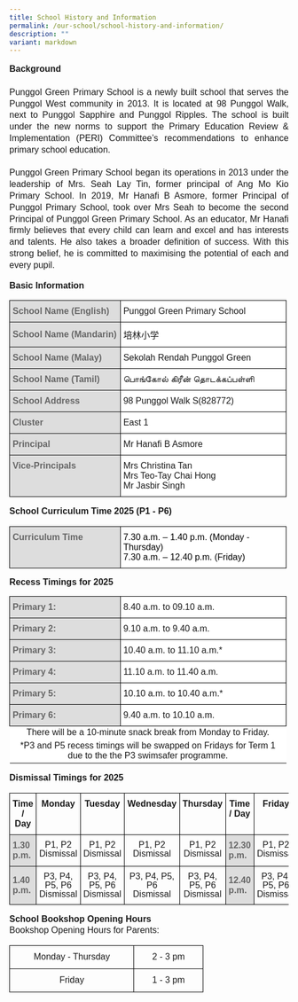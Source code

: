 ```yaml
---
title: School History and Information
permalink: /our-school/school-history-and-information/
description: ""
variant: markdown
---
```

<p style="line-height:1.3; font-size:16px; font-family:Arial; text-align:justify;">
	<b>Background</b><br><br>
	Punggol Green Primary School is a newly built school that serves the Punggol West community in 2013. It is located at 98 Punggol Walk, next to Punggol Sapphire and Punggol Ripples. The school is built under the new norms to support the Primary Education Review &amp; Implementation (PERI) Committee’s recommendations to enhance primary school education.<br><br>
Punggol Green Primary School began its operations in 2013 under the leadership of Mrs. Seah Lay Tin, former principal of Ang Mo Kio Primary School. In 2019, Mr Hanafi B Asmore, former Principal of Punggol Primary School, took over Mrs Seah to become the second Principal of Punggol Green Primary School. As an educator, Mr Hanafi firmly believes that every child can learn and excel and has interests and talents. He also takes a broader definition of success. With this strong belief, he is committed to maximising the potential of each and every pupil.</p>

<p style="line-height:1.3;font-size:16px;font-family:Arial;text-align:justify;"><b>Basic Information</b></p>

<table style="border-collapse:collapse;border-spacing:0;table-layout: fixed; width: 500px" class="tg">
   <colgroup><col style="width: 200px"><col style="width: 300px"></colgroup>
   <thead>
      <tr>
         <th style="background-color:#DDD;border-color:black;border-style:solid;border-width:1px;color:#666;font-family:Arial;font-size:16px;font-weight:bold;overflow:hidden;padding:10px 5px;text-align:left;vertical-align:middle;word-break:normal"><span style="color:#666;background-color:#DDD">School Name (English)</span></th>
         <th style="background-color:#FFF;border-color:black;border-style:solid;border-width:1px;font-family:Arial;font-size:16px;font-weight:normal;overflow:hidden;padding:10px 5px;text-align:left;vertical-align:middle;word-break:normal">Punggol Green Primary School</th>
      </tr></thead>
   <tbody>
      <tr>
         <td style="background-color:#DDD;border-color:black;border-style:solid;border-width:1px;color:#666;font-family:Arial, sans-serif;font-size:16px;font-weight:bold;overflow:hidden;padding:10px 5px;text-align:left;vertical-align:middle;word-break:normal"><span style="color:#666;background-color:#DDD">School Name (Mandarin)</span></td>
         <td style="background-color:#FFF;border-color:black;border-style:solid;border-width:1px;font-family:Arial, sans-serif;font-size:16px;overflow:hidden;padding:10px 5px;text-align:left;vertical-align:middle;word-break:normal">培林小学</td>
      </tr>
      <tr>
         <td style="background-color:#DDD;border-color:black;border-style:solid;border-width:1px;color:#666;font-family:Arial, sans-serif;font-size:16px;font-weight:bold;overflow:hidden;padding:10px 5px;text-align:left;vertical-align:middle;word-break:normal"><span style="color:#666;background-color:#DDD">School Name (Malay)</span></td>
         <td style="background-color:#FFF;border-color:black;border-style:solid;border-width:1px;font-family:Arial, sans-serif;font-size:16px;overflow:hidden;padding:10px 5px;text-align:left;vertical-align:middle;word-break:normal">Sekolah Rendah Punggol Green</td>
      </tr>
      <tr>
         <td style="background-color:#DDD;border-color:black;border-style:solid;border-width:1px;color:#666;font-family:Arial, sans-serif;font-size:16px;font-weight:bold;overflow:hidden;padding:10px 5px;text-align:left;vertical-align:middle;word-break:normal"><span style="color:#666;background-color:#DDD">School Name (Tamil)</span></td>
         <td style="background-color:#FFF;border-color:black;border-style:solid;border-width:1px;font-family:Arial, sans-serif;font-size:16px;overflow:hidden;padding:10px 5px;text-align:left;vertical-align:middle;word-break:normal">பொங்கோல் கிரீன் தொடக்கப்பள்ளி</td>
      </tr>
      <tr>
         <td style="background-color:#DDD;border-color:black;border-style:solid;border-width:1px;color:#666;font-family:Arial, sans-serif;font-size:16px;font-weight:bold;overflow:hidden;padding:10px 5px;text-align:left;vertical-align:middle;word-break:normal"><span style="color:#666;background-color:#DDD">School Address</span></td>
         <td style="background-color:#FFF;border-color:black;border-style:solid;border-width:1px;font-family:Arial, sans-serif;font-size:16px;overflow:hidden;padding:10px 5px;text-align:left;vertical-align:middle;word-break:normal">98 Punggol Walk S(828772)</td>
      </tr>
      <tr>
         <td style="background-color:#DDD;border-color:black;border-style:solid;border-width:1px;color:#666;font-family:Arial, sans-serif;font-size:16px;font-weight:bold;overflow:hidden;padding:10px 5px;text-align:left;vertical-align:middle;word-break:normal"><span style="color:#666;background-color:#DDD">Cluster</span></td>
         <td style="background-color:#FFF;border-color:black;border-style:solid;border-width:1px;font-family:Arial, sans-serif;font-size:16px;overflow:hidden;padding:10px 5px;text-align:left;vertical-align:middle;word-break:normal">East 1</td>
      </tr>
      <tr>
         <td style="background-color:#DDD;border-color:black;border-style:solid;border-width:1px;color:#666;font-family:Arial, sans-serif;font-size:16px;font-weight:bold;overflow:hidden;padding:10px 5px;text-align:left;vertical-align:middle;word-break:normal"><span style="color:#666;background-color:#DDD">Principal</span></td>
         <td style="background-color:#FFF;border-color:black;border-style:solid;border-width:1px;font-family:Arial, sans-serif;font-size:16px;overflow:hidden;padding:10px 5px;text-align:left;vertical-align:middle;word-break:normal">Mr Hanafi B Asmore</td>
      </tr>
      <tr>
         <td style="background-color:#DDD;border-color:black;border-style:solid;border-width:1px;color:#666;font-family:Arial, sans-serif;font-size:16px;font-weight:bold;overflow:hidden;padding:10px 5px;text-align:left;vertical-align:top;word-break:normal"><span style="color:#666;background-color:#DDD">Vice-Principals</span></td>
         <td style="background-color:#FFF;border-color:black;border-style:solid;border-width:1px;font-family:Arial, sans-serif;font-size:16px;overflow:hidden;padding:10px 5px;text-align:left;vertical-align:middle;word-break:normal">Mrs Christina Tan<br>Mrs Teo-Tay Chai Hong<br>Mr Jasbir Singh</td>
      </tr>
   </tbody>
</table>

<p style="line-height:1.3; font-size:16px; font-family:Arial; text-align:justify;"><b>School Curriculum Time 2025 (P1 - P6)</b></p>

<table style="border-collapse:collapse;border-spacing:0;table-layout: fixed; width: 500px" class="tg">
   <colgroup><col style="width: 200px"><col style="width: 300px"></colgroup>
   <thead>
      <tr>
         <td style="background-color:#DDD;border-color:black;border-style:solid;border-width:1px;color:#666;font-family:Arial, sans-serif;font-size:16px;font-weight:bold;overflow:hidden;padding:10px 5px;text-align:left;vertical-align:top;word-break:normal"><span style="color:#666;background-color:#DDD">Curriculum Time</span></td>
         <td style="background-color:#FFF;border-color:black;border-style:solid;border-width:1px;font-family:Arial, sans-serif;font-size:16px;overflow:hidden;padding:10px 5px;text-align:left;vertical-align:top;word-break:normal"><span style="font-weight:normal;color:#000">7.30 a.m. – 1.40 p.m. (Monday - Thursday)</span><br><span style="font-weight:normal;color:#000">7.30 a.m. – 12.40 p.m. (Friday)</span></td>
      </tr>
   </thead>
</table>

<p style="line-height: 1.1; font-size:16px; font-family:Arial; text-align:justify;"><b>Recess Timings for 2025</b></p>

<table style="border-collapse:collapse;border-spacing:0;table-layout: fixed; width: 500px" class="tg">
   <colgroup><col style="width: 200px"><col style="width: 300px"></colgroup>
   <thead>
      <tr>
         <th style="background-color:#DDD;border-color:black;border-style:solid;border-width:1px;color:#666;font-family:Arial, sans-serif;font-size:16px;font-weight:bold;overflow:hidden;padding:10px 5px;text-align:left;vertical-align:middle;word-break:normal;"><span style="color:#666;background-color:#DDD">Primary 1:</span></th>
         <th style="background-color:#FFF;border-color:black;border-style:solid;border-width:1px;font-family:Arial, sans-serif;font-size:16px;font-weight:normal;overflow:hidden;padding:10px 5px;text-align:left;vertical-align:middle;word-break:normal">8.40 a.m. to 09.10 a.m.</th>
      </tr>
   </thead>
   <tbody>
      <tr>
         <td style="background-color:#DDD;border-color:black;border-style:solid;border-width:1px;color:#666;font-family:Arial, sans-serif;font-size:16px;font-weight:bold;overflow:hidden;padding:10px 5px;text-align:left;vertical-align:middle;word-break:normal"><span style="color:#666;background-color:#DDD">Primary 2:</span></td>
         <td style="background-color:#FFF;border-color:black;border-style:solid;border-width:1px;font-family:Arial, sans-serif;font-size:16px;overflow:hidden;padding:10px 5px;text-align:left;vertical-align:middle;word-break:normal">9.10 a.m. to 9.40 a.m.</td>
      </tr>
      <tr>
         <td style="background-color:#DDD;border-color:black;border-style:solid;border-width:1px;color:#666;font-family:Arial, sans-serif;font-size:16px;font-weight:bold;overflow:hidden;padding:10px 5px;text-align:left;vertical-align:middle;word-break:normal"><span style="color:#666;background-color:#DDD">Primary 3:</span></td>
         <td style="background-color:#FFF;border-color:black;border-style:solid;border-width:1px;font-family:Arial, sans-serif;font-size:16px;overflow:hidden;padding:10px 5px;text-align:left;vertical-align:middle;word-break:normal">10.40 a.m. to 11.10 a.m.*</td>
      </tr>
      <tr>
         <td style="background-color:#DDD;border-color:black;border-style:solid;border-width:1px;color:#666;font-family:Arial, sans-serif;font-size:16px;font-weight:bold;overflow:hidden;padding:10px 5px;text-align:left;vertical-align:middle;word-break:normal"><span style="color:#666;background-color:#DDD">Primary 4:</span></td>
         <td style="background-color:#FFF;border-color:black;border-style:solid;border-width:1px;font-family:Arial, sans-serif;font-size:16px;overflow:hidden;padding:10px 5px;text-align:left;vertical-align:middle;word-break:normal">11.10 a.m. to 11.40 a.m.</td>
      </tr>
      <tr>
         <td style="background-color:#DDD;border-color:black;border-style:solid;border-width:1px;color:#666;font-family:Arial, sans-serif;font-size:16px;font-weight:bold;overflow:hidden;padding:10px 5px;text-align:left;vertical-align:middle;word-break:normal"><span style="color:#666;background-color:#DDD">Primary 5:</span></td>
         <td style="background-color:#FFF;border-color:black;border-style:solid;border-width:1px;font-family:Arial, sans-serif;font-size:16px;overflow:hidden;padding:10px 5px;text-align:left;vertical-align:middle;word-break:normal">10.10 a.m. to 10.40 a.m.*</td>
      </tr>
      <tr>
          <td style="background-color:#DDD;border-color:black;border-style:solid;border-width:1px;color:#666;font-family:Arial, sans-serif;font-size:16px;font-weight:bold;overflow:hidden;padding:10px 5px;text-align:left;vertical-align:middle;word-break:normal"><span style="color:#666;background-color:#DDD">Primary 6:</span></td>
          <td style="background-color:#FFF;border-color:black;border-style:solid;border-width:1px;font-family:Arial, sans-serif;font-size:16px;overflow:hidden;padding:10px 5px;text-align:left;vertical-align:middle;word-break:normal">9.40 a.m. to 10.10 a.m.</td>
      </tr>
      <tr>
         <td style="background-color:#FFF;font-family:Arial;font-size:16px;overflow:hidden;text-align:center;vertical-align:middle;word-break:normal" colspan="2">There will be a 10-minute snack break from Monday to Friday.</td>
      </tr>
      <tr>
         <td style="background-color:#FFF;font-family:Arial;font-size:16px;overflow:hidden;text-align:center;vertical-align:middle;word-break:normal" colspan="2">*P3 and P5 recess timings will be swapped on Fridays for Term 1 due to the the P3 swimsafer programme.</td>
      </tr>
   </tbody>
</table>


<p style="line-height: 1.3; font-size:16px; font-family:Arial; text-align:justify;"><b>Dismissal Timings for 2025</b></p>

<table style="border-collapse:collapse;border-spacing:0" class="tg">
   <thead>
      <tr>
         <th style="border-color:black;border-style:solid;border-width:1px;font-family:Arial, sans-serif;font-size:16px;font-weight:bold;overflow:hidden;padding:10px 5px;text-align:center;vertical-align:top;word-break:normal">Time / Day<br></th>
         <th style="border-color:black;border-style:solid;border-width:1px;font-family:Arial, sans-serif;font-size:16px;font-weight:bold;overflow:hidden;padding:10px 5px;text-align:center;vertical-align:top;word-break:normal">Monday<br></th>
         <th style="border-color:black;border-style:solid;border-width:1px;font-family:Arial, sans-serif;font-size:16px;font-weight:bold;overflow:hidden;padding:10px 5px;text-align:center;vertical-align:top;word-break:normal">Tuesday<br></th>
         <th style="border-color:black;border-style:solid;border-width:1px;font-family:Arial, sans-serif;font-size:16px;font-weight:bold;overflow:hidden;padding:10px 5px;text-align:center;vertical-align:top;word-break:normal">Wednesday<br></th>
         <th style="border-color:black;border-style:solid;border-width:1px;font-family:Arial, sans-serif;font-size:16px;font-weight:bold;overflow:hidden;padding:10px 5px;text-align:center;vertical-align:top;word-break:normal">Thursday<br></th>
         <th style="border-color:black;border-style:solid;border-width:1px;font-family:Arial, sans-serif;font-size:16px;font-weight:bold;overflow:hidden;padding:10px 5px;text-align:center;vertical-align:top;word-break:normal">Time / Day<br></th>
         <th style="border-color:black;border-style:solid;border-width:1px;font-family:Arial, sans-serif;font-size:16px;font-weight:bold;overflow:hidden;padding:10px 5px;text-align:center;vertical-align:top;word-break:normal">Friday<br></th>
      </tr>
   </thead>
   <tbody>
      <tr>
         <td style="background-color:#DDD;border-color:black;border-style:solid;border-width:1px;color:#666;font-family:Arial, sans-serif;font-size:16px;font-weight:bold;overflow:hidden;padding:10px 5px;text-align:left;vertical-align:middle;word-break:normal"><span style="color:#666;background-color:#DDD">1.30 p.m.<br></span></td>
         <td style="line-height:1;border-color:black;border-style:solid;border-width:1px;font-family:Arial, sans-serif;font-size:16px;overflow:hidden;padding:10px 5px;text-align:center;vertical-align:top;word-break:normal">P1, P2<br>Dismissal<br></td>
         <td style="line-height:1;border-color:black;border-style:solid;border-width:1px;font-family:Arial, sans-serif;font-size:16px;overflow:hidden;padding:10px 5px;text-align:center;vertical-align:top;word-break:normal">P1, P2<br>Dismissal<br></td>
         <td style="line-height:1;border-color:black;border-style:solid;border-width:1px;font-family:Arial, sans-serif;font-size:16px;overflow:hidden;padding:10px 5px;text-align:center;vertical-align:top;word-break:normal">P1, P2<br>Dismissal<br></td>
         <td style="line-height:1;border-color:black;border-style:solid;border-width:1px;font-family:Arial, sans-serif;font-size:16px;overflow:hidden;padding:10px 5px;text-align:center;vertical-align:top;word-break:normal">P1, P2<br>Dismissal<br></td>
         <td style="background-color:#DDD;border-color:black;border-style:solid;border-width:1px;color:#666;font-family:Arial, sans-serif;font-size:16px;font-weight:bold;overflow:hidden;padding:10px 5px;text-align:left;vertical-align:middle;word-break:normal"><span style="color:#666;background-color:#DDD">12.30 p.m.<br></span></td>
         <td style="line-height:1;border-color:black;border-style:solid;border-width:1px;font-family:Arial, sans-serif;font-size:16px;overflow:hidden;padding:10px 5px;text-align:center;vertical-align:top;word-break:normal">P1, P2<br>Dismissal<br></td>
      </tr>
      <tr>
         <td style="background-color:#DDD;border-color:black;border-style:solid;border-width:1px;color:#666;font-family:Arial, sans-serif;font-size:16px;font-weight:bold;overflow:hidden;padding:10px 5px;text-align:left;vertical-align:middle;word-break:normal"><span style="color:#666;background-color:#DDD">1.40 p.m.<br></span></td>
         <td style="line-height:1;border-color:black;border-style:solid;border-width:1px;font-family:Arial, sans-serif;font-size:16px;overflow:hidden;padding:10px 5px;text-align:center;vertical-align:top;word-break:normal">P3, P4, P5, P6<br>Dismissal<br></td>
          <td style="line-height:1;border-color:black;border-style:solid;border-width:1px;font-family:Arial, sans-serif;font-size:16px;overflow:hidden;padding:10px 5px;text-align:center;vertical-align:top;word-break:normal">P3, P4, P5, P6<br>Dismissal<br></td>
         <td style="line-height:1;border-color:black;border-style:solid;border-width:1px;font-family:Arial, sans-serif;font-size:16px;overflow:hidden;padding:10px 5px;text-align:center;vertical-align:top;word-break:normal">P3, P4, P5, P6<br>Dismissal<br></td>
         <td style="line-height:1;border-color:black;border-style:solid;border-width:1px;font-family:Arial, sans-serif;font-size:16px;overflow:hidden;padding:10px 5px;text-align:center;vertical-align:top;word-break:normal">P3, P4, P5, P6<br>Dismissal<br></td>
         <td style="background-color:#DDD;border-color:black;border-style:solid;border-width:1px;color:#666;font-family:Arial, sans-serif;font-size:16px;font-weight:bold;overflow:hidden;padding:10px 5px;text-align:left;vertical-align:middle;word-break:normal"><span style="color:#666;background-color:#DDD">12.40 p.m.<br></span></td>
         <td style="line-height:1;border-color:black;border-style:solid;border-width:1px;font-family:Arial, sans-serif;font-size:16px;overflow:hidden;padding:10px 5px;text-align:center;vertical-align:top;word-break:normal">P3, P4, P5, P6<br>Dismissal<br></td>
      </tr>
   </tbody>
</table>

<p style="line-height:1.3; font-size:16px; font-family:Arial; text-align:justify;"><b>School Bookshop Opening Hours</b><br>
	Bookshop Opening Hours for Parents:</p>

<table style="width:350px">
   <colgroup><col style="width:225px"><col style="width:125px"></colgroup> 
   <tbody><tr>
     <th style="line-height:1.3;border-color:black;border-style:solid;border-width:1px;font-family:Arial, sans-serif;font-size:16px;overflow:hidden;padding:10px 5px;text-align:center;vertical-align:top;word-break:normal;font-weight:normal;">Monday - Thursday</th>
    <th style="line-height:1.3;border-color:black;border-style:solid;border-width:1px;font-family:Arial, sans-serif;font-size:16px;overflow:hidden;padding:10px 5px;text-align:center;vertical-align:top;word-break:normal;font-weight:normal;">2 - 3 pm</th>
   </tr>
   <tr>
     <td style="line-height:1.3;border-color:black;border-style:solid;border-width:1px;font-family:Arial, sans-serif;font-size:16px;overflow:hidden;padding:10px 5px;text-align:center;vertical-align:top;word-break:normal">Friday</td>
     <td style="line-height:1.3;border-color:black;border-style:solid;border-width:1px;font-family:Arial, sans-serif;font-size:16px;overflow:hidden;padding:10px 5px;text-align:center;vertical-align:top;word-break:normal">1 - 3 pm</td>
  </tr>
</tbody></table>